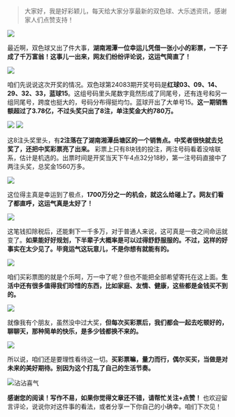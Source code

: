 > 大家好，我是好彩颖儿，每天给大家分享最新的双色球、大乐透资讯，感谢家人们点赞支持！

![](https://cdn.jsdelivr.net/gh/wangwenjie1314/PicCDN/2024-7-22/1721611722030-image.png)

最近啊，双色球又出了件大事，**湖南湘潭一位幸运儿凭借一张小小的彩票，一下子成了千万富翁！这事儿一出来，网友们纷纷评论说，这运气简直了！**

![](https://cdn.jsdelivr.net/gh/wangwenjie1314/PicCDN/2024-7-26/1721977177064-image.png)

咱们先说说这次开奖的情况。双色球第24083期开奖号码是**红球03、09、14、29、32、33，蓝球15**。这组号码里头尾数字竟然形成了同尾号，还有连号和另一组同尾号，跨度也挺大的，号码分布得挺均匀。蓝球开出了大单号15。**这一期销售额超过了3.78亿，不过头奖只出了8注，单注奖金大约780万。**


![](https://cdn.jsdelivr.net/gh/wangwenjie1314/PicCDN/2024-7-26/1721977137673-image.png)
![](https://cdn.jsdelivr.net/gh/wangwenjie1314/PicCDN/2024-7-22/1721611663831-image.png)


这8注头奖里头，有**2注落在了湖南湘潭岳塘区的一个销售点。中奖者很快就去兑奖了，还把中奖彩票亮了出来。** 彩票上只有8块钱的投注，两注号码看着没啥联系，估计是机选的。出票时间是开奖当天下午4点32分18秒，第一注号码直接中了两注头奖，总奖金1560万多。


![](https://cdn.jsdelivr.net/gh/wangwenjie1314/PicCDN/2024-7-26/1721977210820-image.png)


这位得主真是幸运到了极点，**1700万分之一的机会，就这么给碰上了。网友们看了都直呼，这运气真是太好了！**


![](https://cdn.jsdelivr.net/gh/wangwenjie1314/PicCDN/2024-7-26/1721977235215-image.png)


这笔钱扣除税后，还能剩下一千多万，对于普通人来说，这可真是一夜之间命运就变了。**如果能好好规划，下半辈子大概率是可以过得舒舒服服的。不过，这样的好事实在太少见了。毕竟运气这玩意儿，不是你想有就能有的。**


![](https://cdn.jsdelivr.net/gh/wangwenjie1314/PicCDN/2024-7-26/1721977250829-image.png)


咱们买彩票图的就是个乐呵，万一中了呢？但也不能把全部希望寄托在这上面。**生活中还有很多值得我们珍惜的东西，比如家庭、友情、健康，这些都是金钱买不到的。**


![](https://cdn.jsdelivr.net/gh/wangwenjie1314/PicCDN/2024-7-26/1721977304388-image.png)


就像我有个朋友，虽然没中过大奖，**但每次买彩票后，我们都会一起去吃顿好的，聊聊天，那种简单的快乐，是多少钱都换不来的。**


![](https://cdn.jsdelivr.net/gh/wangwenjie1314/PicCDN/2024-7-26/1721977344936-image.png)


所以说，咱们还是要理性看待这一切。**买彩票嘛，量力而行，偶尔买买，当做是对未来的美好期待。别因为这个打乱了自己的生活节奏。**

![沾沾喜气](https://cdn.jsdelivr.net/gh/wangwenjie1314/PicCDN/2024-7-14/1720949063893-image.png)


**感谢您的阅读！写作不易，如果你觉得文章还不错，请帮忙关注+点赞！** 也欢迎留言评论，说说你对这件事的看法，或者分享一下你自己的小确幸。咱们下次见！
